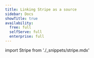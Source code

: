 ```yaml
---
title: Linking Stripe as a source
sidebar: Docs
showTitle: true
availability:
  free: full
  selfServe: full
  enterprise: full
---
```


import Stripe from './_snippets/stripe.mdx'

<Stripe />